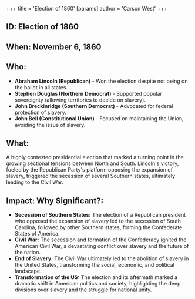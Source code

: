 +++
 title = 'Election of 1860'
[params]
	author = 'Carson West'
+++
## ID: Election of 1860

## When: November 6, 1860

## Who:
* **Abraham Lincoln (Republican)** -  Won the election despite not being on the ballot in all states.
* **Stephen Douglas (Northern Democrat)** - Supported popular sovereignty (allowing territories to decide on slavery). 
* **John Breckinridge (Southern Democrat)** - Advocated for federal protection of slavery.
* **John Bell (Constitutional Union)** - Focused on maintaining the Union, avoiding the issue of slavery.

## What:
A highly contested presidential election that marked a turning point in the growing sectional tensions between North and South. Lincoln's victory, fueled by the Republican Party's platform opposing the expansion of slavery, triggered the secession of several Southern states, ultimately leading to the Civil War.

## Impact: Why Significant?:
* **Secession of Southern States:** The election of a Republican president who opposed the expansion of slavery led to the secession of South Carolina, followed by other Southern states, forming the Confederate States of America.
* **Civil War:**  The secession and formation of the Confederacy ignited the American Civil War, a devastating conflict over slavery and the future of the nation.
* **End of Slavery:** The Civil War ultimately led to the abolition of slavery in the United States, transforming the social, economic, and political landscape.
* **Transformation of the US:** The election and its aftermath marked a dramatic shift in American politics and society, highlighting the deep divisions over slavery and the struggle for national unity. 
